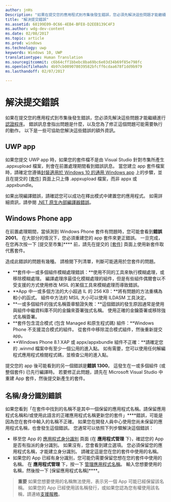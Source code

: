 ```yaml
---
author: jnHs
Description: "如果在提交您的應用程式到市集後發生錯誤，您必須先解決這些問題才能繼續進行認證程序。"
title: "解決提交錯誤"
ms.assetid: 68199E09-0C66-4EB4-BFE8-D2EEB139C4F3
ms.author: wdg-dev-content
ms.date: 02/08/2017
ms.topic: article
ms.prod: windows
ms.technology: uwp
keywords: Windows 10, UWP
translationtype: Human Translation
ms.sourcegitcommit: c6b64cff1bbebc8ba69bc6e03d34b69f85e798fc
ms.openlocfilehash: 4b97cb009078039582bfcff6cdaa678f1dd9b979
ms.lasthandoff: 02/07/2017

---
```


# <a name="resolve-submission-errors"></a>解決提交錯誤

如果在提交您的應用程式到市集後發生錯誤，您必須先解決這些問題才能繼續進行[認證程序](the-app-certification-process.md)。 錯誤訊息會指出問題是什麼，以及您為了修正這個問題可能需要執行的動作。 以下是一些可協助您解決這些錯誤的額外資訊。

## <a name="uwp-apps"></a>UWP app

如果您提交 UWP app 時，如果您的套件檔不是由 Visual Studio 針對市集所產生 .appxupload 檔案，則會在前置處理期間看到錯誤訊息。 當您建立 app 套件檔案時，請確定您遵循[封裝適用於 Windows 10 的通用 Windows app](../packaging/packaging-uwp-apps.md) 上的步驟，並且在提交的 [[套件](upload-app-packages.md)] 頁面上只上傳 .appxupload 檔案，而非 appx 或 .appxbundle。

如果出現編譯錯誤，請確認您可以成功在釋出模式中建置您的應用程式。 如需詳細資訊，請參閱 [.NET 原生內部編譯器錯誤](http://go.microsoft.com/fwlink/p/?LinkID=613098)。

## <a name="windows-phone-apps"></a>Windows Phone app

在前置處理期間，當偵測到 Windows Phone 套件有問題時，您可能會看到**錯誤 2001**。 在大部分的情況下，您必須重建您的 app 套件來更正錯誤。 一旦完成，在您再次按一下 [提交至市集]**** 前，請先在提交的 [[套件](upload-app-packages.md)] 頁面上使用新套件取代舊套件。

造成此錯誤的問題有幾種。 請檢閱下列清單，判斷可能適用於您套件的問題。

-   **套件中一或多個組件模糊處理錯誤：**使用不同的工具來執行模糊處理，或移除模糊處理。 編譯處理序最佳化模糊處理的組件，但是有些組件偶爾會以不受支援的方式使用修改 MSIL 的某個工具來模糊處理而導致錯誤。
-   **App 中一或多個方法的大小超過 IL 的 256 KB：**將有問題的方法重構為較小的函式。 組件中方法的 MSIL 大小可以使用 ILDASM 工具決定。
-   **一或多個組件的強式名稱簽章驗證失敗：**這個錯誤的發生原因通常是使用與組件中繼資料庫不同的金鑰來簽署強式名稱。 使用正確的金鑰簽署或移除強式名稱簽署。
-   **套件包含混合模式 (包含 Managed 和原生程式碼) 組件：**Windows Phone 不支援混合模式的組件。 從套件中移除混合模式組件，然後重新提交 app。
-   **Windows Phone 8.1 XAP 或 appx/appxbundle 組件不正確：**請確定您的 .winmd 檔案中有至少一個公用的進入點。 如有需要，您可以使用任何解編程式應用程式檢閱程式碼，並檢查公用的進入點。

提交您的 app 後可能看到的另一個錯誤是**錯誤 1300**。 這發生在一或多個組件 (或整個套件) 已先行編譯時。 若要修正此問題，請先在 Microsoft Visual Studio 中重建 App 套件，然後提交新產生的套件。

## <a name="nameidentity-errors"></a>名稱/身分識別錯誤

如果您看到「在套件中找到的名稱不是其中一個保留的應用程式名稱。請保留應用程式名稱和/或使用此語言的正確應用程式名稱更新您的套件」****錯誤，可能是因為您在套件中輸入的名稱不正確。 如果您在開發人員中心使用您尚未保留的應用程式名稱，也會發生這個錯誤。 您通常可以依照下列步驟解決這個錯誤：

- 移至您 App 的 [應用程式身分識別](view-app-identity-details.md) 頁面 (在 **應用程式管理** 下)，確認您的 App 是否有指派的身分識別。 如果沒有，您會看到建立選項。 您必須保留您的應用程式名稱，才能建立身分識別。 請確定這是您在您的套件中使用的名稱。
- 如果您的 App 已經有身分識別，您可能仍需要保留您想在您的套件中使用的名稱。 在 **應用程式管理** 下，按一下 [管理應用程式名稱](manage-app-names.md)。 輸入您想要使用的名稱，然後按一下 [保留應用程式名稱]****。

> **重要** 如果您想要使用的名稱無法使用，表示另一個 App 可能已經保留該名稱。 如果您的 App 已經使用該名稱發行，或如果您認為您有權使用該名稱，請連絡[支援服務](https://go.microsoft.com/fwlink/p/?LinkId=331509)。  

 

 





